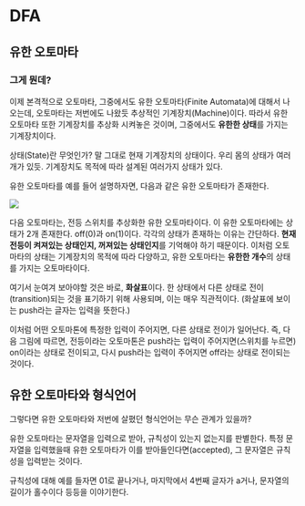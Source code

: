 # DFA

## 유한 오토마타

### 그게 뭔데?
<p></p>
<p>이제 본격적으로 오토마타, 그중에서도 유한 오토마타(Finite Automata)에 대해서 나오는데, 오토마타는 저번에도 나왔듯 추상적인 기계장치(Machine)이다. 따라서 유한 오토마타 또한 기계장치를 추상화 시켜놓은 것이며, 그중에서도 <b>유한한 상태</b>를 가지는 기계장치이다.</p>

<p>상태(State)란 무엇인가? 말 그대로 현재 기계장치의 상태이다. 우리 몸의 상태가 여러 개가 있듯. 기계장치도 목적에 따라 설계된 여러가지 상태가 있다.</p>

<p>유한 오토마타를 예를 들어 설명하자면, 다음과 같은 유한 오토마타가 존재한다.</p>

<img src="https://bestowing.github.io/assets/img/2020-11-02/automata4/11.png">

<p>다음 오토마타는, 전등 스위치를 추상화한 유한 오토마타이다. 이 유한 오토마타에는 상태가 2개 존재한다. off(0)과 on(1)이다. 각각의 상태가 존재하는 이유는 간단하다. <b>현재 전등이 켜져있는 상태인지, 꺼져있는 상태인지</b>를 기억해야 하기 때문이다. 이처럼 오토마타의 상태는 기계장치의 목적에 따라 다양하고, 유한 오토마타는 <b>유한한 개수</b>의 상태를 가지는 오토마타이다.</p>

<p>여기서 눈여겨 보아야할 것은 바로, <b>화살표</b>이다. 한 상태에서 다른 상태로 전이(transition)되는 것을 표기하기 위해 사용되며, 이는 매우 직관적이다. (화살표에 보이는 push라는 글자는 입력을 뜻한다.) </p>

<p>이처럼 어떤 오토마톤에 특정한 입력이 주어지면, 다른 상태로 전이가 일어난다. 즉, 다음 그림에 따르면, 전등이라는 오토마톤은 push라는 입력이 주어지면(스위치를 누르면) on이라는 상태로 전이되고, 다시 push라는 입력이 주어지면 off라는 상태로 전이되는 것이다.</p>


## 유한 오토마타와 형식언어
<p></p>
<p> 그렇다면 유한 오토마타와 저번에 살폈던 형식언어는 무슨 관계가 있을까?</p>

<p>유한 오토마타는 문자열을 입력으로 받아, 규칙성이 있는지 없는지를 판별한다. 특정 문자열을 입력했을때 유한 오토마타가 이를 받아들인다면(accepted), 그 문자열은 규칙성을 입력받는 것이다.</p>

<p>규칙성에 대해 예를 들자면 01로 끝나거나, 마지막에서 4번째 글자가 a거나, 문자열의 길이가 홀수이다 등등을 이야기한다.</p>
